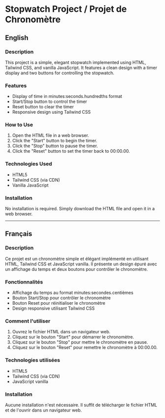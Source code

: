 # Stopwatch Project / Projet de Chronomètre

## English

### Description
This project is a simple, elegant stopwatch implemented using HTML, Tailwind CSS, and vanilla JavaScript. It features a clean design with a timer display and two buttons for controlling the stopwatch.

### Features
- Display of time in minutes:seconds.hundredths format
- Start/Stop button to control the timer
- Reset button to clear the timer
- Responsive design using Tailwind CSS

### How to Use
1. Open the HTML file in a web browser.
2. Click the "Start" button to begin the timer.
3. Click the "Stop" button to pause the timer.
4. Click the "Reset" button to set the timer back to 00:00.00.

### Technologies Used
- HTML5
- Tailwind CSS (via CDN)
- Vanilla JavaScript

### Installation
No installation is required. Simply download the HTML file and open it in a web browser.

---

## Français

### Description
Ce projet est un chronomètre simple et élégant implémenté en utilisant HTML, Tailwind CSS et JavaScript vanilla. Il présente un design épuré avec un affichage du temps et deux boutons pour contrôler le chronomètre.

### Fonctionnalités
- Affichage du temps au format minutes:secondes.centièmes
- Bouton Start/Stop pour contrôler le chronomètre
- Bouton Reset pour réinitialiser le chronomètre
- Design responsive utilisant Tailwind CSS

### Comment l'utiliser
1. Ouvrez le fichier HTML dans un navigateur web.
2. Cliquez sur le bouton "Start" pour démarrer le chronomètre.
3. Cliquez sur le bouton "Stop" pour mettre le chronomètre en pause.
4. Cliquez sur le bouton "Reset" pour remettre le chronomètre à 00:00.00.

### Technologies utilisées
- HTML5
- Tailwind CSS (via CDN)
- JavaScript vanilla

### Installation
Aucune installation n'est nécessaire. Il suffit de télécharger le fichier HTML et de l'ouvrir dans un navigateur web.
